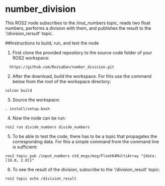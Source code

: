 # number_division

This ROS2 node subscribes to the /inut_numbers topic, reads two float numbers, performs a division with them, and publishes the result to the '/division_rersult' topic.

##Instructions to build, run, and test the node
1. First clone the provided repository to the source code folder of your ROS2 workspace:
```
  https://github.com/RozsaDan/number_division.git
```

2. After the download, build the workspace. For this use the command below from the root of the workspace directory:
```
colcon build
```

3. Source the workspace:
```
. install/setup.bash
```

4. Now the node can be run:
```
ros2 run divide_numbers divide_numbers
```

5. To be able to test the code, there has to be a topic that propagates the corresponding data. For this a simple command from the command line is sufficient:
```
ros2 topic pub /input_numbers std_msgs/msg/Float64MultiArray "{data: [10.0, 2.0]}"
```

6. To see the result of the division, subscribe to the '/division_result' topic:
```
ros2 topic echo /division_result
```
